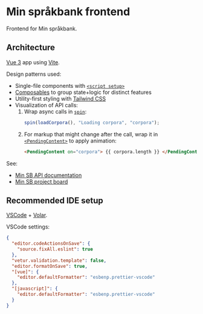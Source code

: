 # Min språkbank frontend

Frontend for Min språkbank.

## Architecture

[Vue 3](https://v3.vuejs.org/) app using [Vite](https://vitejs.dev/).

Design patterns used:

- Single-file components with [`<script setup>`](https://v3.vuejs.org/api/sfc-script-setup.html)
- [Composables](https://vuejs.org/guide/reusability/composables.html) to group state+logic for distinct features
- Utility-first styling with [Tailwind CSS](https://tailwindcss.com/)
- Visualization of API calls:
  1. Wrap async calls in [`spin`](src/assets/spin.js):
     ```js
     spin(loadCorpora(), "Loading corpora", "corpora");
     ```
  2. For markup that might change after the call, wrap it in [`<PendingContent>`](src/components/PendingContent.vue) to apply animation:
     ```html
     <PendingContent on="corpora"> {{ corpora.length }} </PendingContent>
     ```

See:

- [Min SB API documentation](https://ws.spraakbanken.gu.se/ws/min-sb/api-doc)
- [Min SB project board](https://github.com/orgs/spraakbanken/projects/10)

## Recommended IDE setup

[VSCode](https://code.visualstudio.com/) + [Volar](https://marketplace.visualstudio.com/items?itemName=johnsoncodehk.volar).

VSCode settings:

```json
{
  "editor.codeActionsOnSave": {
    "source.fixAll.eslint": true
  },
  "vetur.validation.template": false,
  "editor.formatOnSave": true,
  "[vue]": {
    "editor.defaultFormatter": "esbenp.prettier-vscode"
  },
  "[javascript]": {
    "editor.defaultFormatter": "esbenp.prettier-vscode"
  }
}
```
